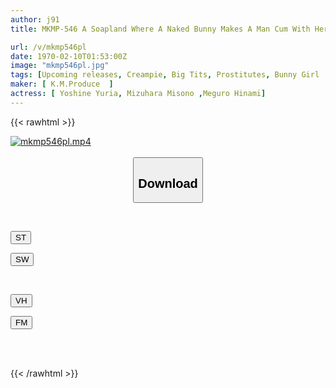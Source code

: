 ```yaml
---
author: j91
title: MKMP-546 A Soapland Where A Naked Bunny Makes A Man Cum With Her Bouncy Tits Hinami Meguro, Misono Mizuhara, Yuria Yoshine

url: /v/mkmp546pl
date: 1970-02-10T01:53:00Z
image: "mkmp546pl.jpg"
tags: [Upcoming releases, Creampie, Big Tits, Prostitutes, Bunny Girl	]
maker: [ K.M.Produce  ]
actress: [ Yoshine Yuria, Mizuhara Misono ,Meguro Hinami]
---
```



{{< rawhtml >}}

<div class="video" data-videoid="pending_link_2.html">
    <a href="javascript:;">
        <img src="/v/mkmp546pl/mkmp546pl.jpg" width="WIDTH" height="HEIGHT" alt="mkmp546pl.mp4" loading="lazy">
    </a>
</div>

<script type="text/javascript" src="https://j91.asia/asset/on-demand-pend.js"></script>

<br>
  <link rel="stylesheet" href="https://j91.asia/asset/bs5.css">
  
  <center>
  <button class="btn btn-primary" type="button" data-bs-toggle="collapse" data-bs-target=".multi-collapse" aria-expanded="false" aria-controls="multiCollapseExample1 multiCollapseExample2"><h2>Download</h2></button></center>
</p>
<div class="row">
  <div class="col">
    <div class="collapse multi-collapse" id="multiCollapseExample1">
      <div class="card card-body">
	      	      <br>
<div class="buttons">  
<p><a href="https://j91.asia/pending_link_2.html" target="_blank"><button class="btn-hover color-3"><i class="fa fa-download"></i> ST</button></a></p>
<p><a href="https://j91.asia/pending_link_2.html" target="_blank"><button class="btn-hover color-2"><i class="fa fa-download"></i> SW</button></a></p></div>
    </div>
  </div>
</div>
  <div class="col">
    <div class="collapse multi-collapse" id="multiCollapseExample2">
      <div class="card card-body">
	      <br>
<div class="buttons">
<p><a href="https://j91.asia/pending_link_2.html" target="_blank"><button class="btn-hover color-9"><i class="fa fa-download"></i> VH</button></a></p>
<p><a href="https://j91.asia/pending_link_2.html"><button class="btn-hover color-8"><i class="fa fa-download"></i> FM</button></a></p></div>
<br><br>
      </div>
    </div>
  </div>
</div>

{{< /rawhtml >}}